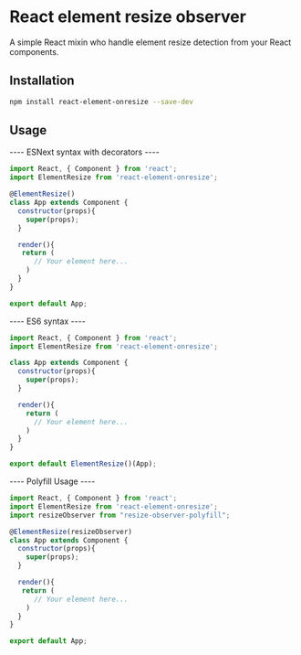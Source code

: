 # React element resize observer

A simple React mixin who handle element resize detection from your React components.

## Installation

```bash
npm install react-element-onresize --save-dev
```

## Usage
---- ESNext syntax with decorators ----
```javascript
import React, { Component } from 'react';
import ElementResize from 'react-element-onresize';

@ElementResize()
class App extends Component {
  constructor(props){
    super(props);
  }

  render(){
   return (
      // Your element here...
    )
  }
}

export default App;
```
---- ES6 syntax ----
```javascript
import React, { Component } from 'react';
import ElementResize from 'react-element-onresize';

class App extends Component {
  constructor(props){
    super(props);
  }

  render(){
    return (
      // Your element here...
    )
  }
}

export default ElementResize()(App);
```
---- Polyfill Usage ----
```javascript
import React, { Component } from 'react';
import ElementResize from 'react-element-onresize';
import resizeObserver from "resize-observer-polyfill";

@ElementResize(resizeObserver)
class App extends Component {
  constructor(props){
    super(props);
  }

  render(){
   return (
      // Your element here...
    )
  }
}

export default App;
```